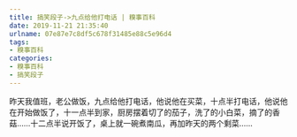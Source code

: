 ```yaml
---
title: 搞笑段子->九点给他打电话 | 糗事百科
date: 2019-11-21 21:35:40
urlname: 07e87e7c8df5c678f31485e88c5e96d4
tags: 
- 糗事百科
categories:
- 糗事百科
- 搞笑段子
---
```

昨天我值班，老公做饭，九点给他打电话，他说他在买菜，十点半打电话，他说他在开始做饭了，十一点半到家，厨房摆着切了的茄子，洗了的小白菜，摘了的香菇……十二点半说开饭了，桌上就一碗煮南瓜，再加昨天的两个剩菜……


